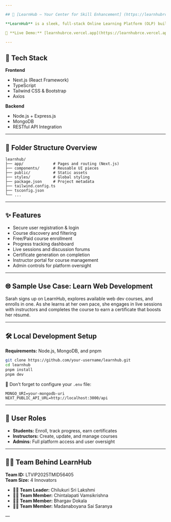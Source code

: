 ```yaml
---

## 🔗 [LearnHub — Your Center for Skill Enhancement] (https://learnhubrce.vercel.app)

**LearnHub** is a sleek, full-stack Online Learning Platform (OLP) built for learners and instructors alike. Designed to empower skill development at your own pace, LearnHub offers an intuitive, responsive interface with rich, real-world features—from dynamic course enrollment to real-time discussions and certification.

🎯 **Live Demo:** [learnhubrce.vercel.app](https://learnhubrce.vercel.app)

---
```


## 🚀 Tech Stack

**Frontend**  
- Next.js (React Framework)  
- TypeScript  
- Tailwind CSS & Bootstrap  
- Axios  

**Backend**  
- Node.js + Express.js  
- MongoDB  
- RESTful API Integration  

---

## 📁 Folder Structure Overview

```
learnhub/
├── app/             # Pages and routing (Next.js)
├── components/      # Reusable UI pieces
├── public/          # Static assets
├── styles/          # Global styling
├── package.json     # Project metadata
├── tailwind.config.ts
├── tsconfig.json
└── ...
```

---

## ✨ Features

- Secure user registration & login  
- Course discovery and filtering  
- Free/Paid course enrollment  
- Progress tracking dashboard  
- Live sessions and discussion forums  
- Certificate generation on completion  
- Instructor portal for course management  
- Admin controls for platform oversight  

---

## 🌐 Sample Use Case: Learn Web Development

Sarah signs up on LearnHub, explores available web dev courses, and enrolls in one. As she learns at her own pace, she engages in live sessions with instructors and completes the course to earn a certificate that boosts her résumé.

---

## 🛠️ Local Development Setup

**Requirements:** Node.js, MongoDB, and pnpm  
```bash
git clone https://github.com/your-username/learnhub.git
cd learnhub
pnpm install
pnpm dev
```

📝 Don’t forget to configure your `.env` file:

```
MONGO_URI=your-mongodb-uri
NEXT_PUBLIC_API_URL=http://localhost:3000/api
```

---

## 👥 User Roles

- **Students:** Enroll, track progress, earn certificates  
- **Instructors:** Create, update, and manage courses  
- **Admins:** Full platform access and user oversight  

---

## 👨‍💻 Team Behind LearnHub

**Team ID:** LTVIP2025TMID56405  
**Team Size:** 4 Innovators  

- 👩‍💼 **Team Leader:** Chilukuri Sri Lakshmi  
- 👨‍💻 **Team Member:** Chintalapati Vamsikrishna  
- 👨‍💻 **Team Member:** Bhargav Dokala  
- 👩‍💻 **Team Member:** Madanaboyana Sai Saranya  

—
